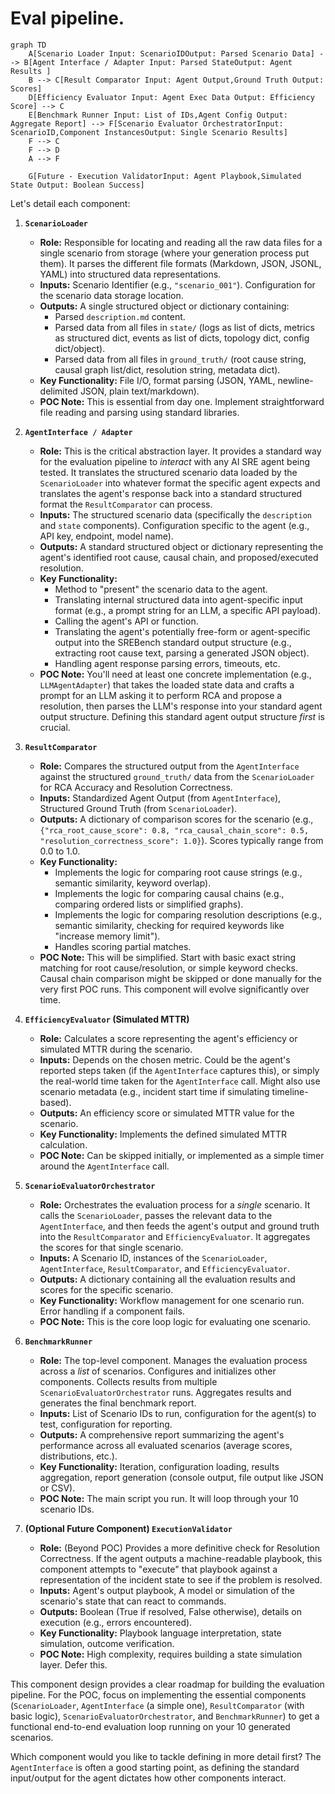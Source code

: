 # Eval pipeline.

```mermaid
graph TD
    A[Scenario Loader Input: ScenarioIDOutput: Parsed Scenario Data] --> B[Agent Interface / Adapter Input: Parsed StateOutput: Agent Results ]
    B --> C[Result Comparator Input: Agent Output,Ground Truth Output: Scores]
    D[Efficiency Evaluator Input: Agent Exec Data Output: Efficiency Score] --> C
    E[Benchmark Runner Input: List of IDs,Agent Config Output: Aggregate Report] --> F[Scenario Evaluator OrchestratorInput: ScenarioID,Component InstancesOutput: Single Scenario Results]
    F --> C
    F --> D
    A --> F

    G[Future - Execution ValidatorInput: Agent Playbook,Simulated State Output: Boolean Success]
```

Let's detail each component:

1.  **`ScenarioLoader`**
    * **Role:** Responsible for locating and reading all the raw data files for a single scenario from storage (where your generation process put them). It parses the different file formats (Markdown, JSON, JSONL, YAML) into structured data representations.
    * **Inputs:** Scenario Identifier (e.g., `"scenario_001"`). Configuration for the scenario data storage location.
    * **Outputs:** A single structured object or dictionary containing:
        * Parsed `description.md` content.
        * Parsed data from all files in `state/` (logs as list of dicts, metrics as structured dict, events as list of dicts, topology dict, config dict/object).
        * Parsed data from all files in `ground_truth/` (root cause string, causal graph list/dict, resolution string, metadata dict).
    * **Key Functionality:** File I/O, format parsing (JSON, YAML, newline-delimited JSON, plain text/markdown).
    * **POC Note:** This is essential from day one. Implement straightforward file reading and parsing using standard libraries.

2.  **`AgentInterface / Adapter`**
    * **Role:** This is the critical abstraction layer. It provides a standard way for the evaluation pipeline to *interact* with any AI SRE agent being tested. It translates the structured scenario data loaded by the `ScenarioLoader` into whatever format the specific agent expects and translates the agent's response back into a standard structured format the `ResultComparator` can process.
    * **Inputs:** The structured scenario data (specifically the `description` and `state` components). Configuration specific to the agent (e.g., API key, endpoint, model name).
    * **Outputs:** A standard structured object or dictionary representing the agent's identified root cause, causal chain, and proposed/executed resolution.
    * **Key Functionality:**
        * Method to "present" the scenario data to the agent.
        * Translating internal structured data into agent-specific input format (e.g., a prompt string for an LLM, a specific API payload).
        * Calling the agent's API or function.
        * Translating the agent's potentially free-form or agent-specific output into the SREBench standard output structure (e.g., extracting root cause text, parsing a generated JSON object).
        * Handling agent response parsing errors, timeouts, etc.
    * **POC Note:** You'll need at least one concrete implementation (e.g., `LLMAgentAdapter`) that takes the loaded state data and crafts a prompt for an LLM asking it to perform RCA and propose a resolution, then parses the LLM's response into your standard agent output structure. Defining this standard agent output structure *first* is crucial.

3.  **`ResultComparator`**
    * **Role:** Compares the structured output from the `AgentInterface` against the structured `ground_truth/` data from the `ScenarioLoader` for RCA Accuracy and Resolution Correctness.
    * **Inputs:** Standardized Agent Output (from `AgentInterface`), Structured Ground Truth (from `ScenarioLoader`).
    * **Outputs:** A dictionary of comparison scores for the scenario (e.g., `{"rca_root_cause_score": 0.8, "rca_causal_chain_score": 0.5, "resolution_correctness_score": 1.0}`). Scores typically range from 0.0 to 1.0.
    * **Key Functionality:**
        * Implements the logic for comparing root cause strings (e.g., semantic similarity, keyword overlap).
        * Implements the logic for comparing causal chains (e.g., comparing ordered lists or simplified graphs).
        * Implements the logic for comparing resolution descriptions (e.g., semantic similarity, checking for required keywords like "increase memory limit").
        * Handles scoring partial matches.
    * **POC Note:** This will be simplified. Start with basic exact string matching for root cause/resolution, or simple keyword checks. Causal chain comparison might be skipped or done manually for the very first POC runs. This component will evolve significantly over time.

4.  **`EfficiencyEvaluator` (Simulated MTTR)**
    * **Role:** Calculates a score representing the agent's efficiency or simulated MTTR during the scenario.
    * **Inputs:** Depends on the chosen metric. Could be the agent's reported steps taken (if the `AgentInterface` captures this), or simply the real-world time taken for the `AgentInterface` call. Might also use scenario metadata (e.g., incident start time if simulating timeline-based).
    * **Outputs:** An efficiency score or simulated MTTR value for the scenario.
    * **Key Functionality:** Implements the defined simulated MTTR calculation.
    * **POC Note:** Can be skipped initially, or implemented as a simple timer around the `AgentInterface` call.

5.  **`ScenarioEvaluatorOrchestrator`**
    * **Role:** Orchestrates the evaluation process for a *single* scenario. It calls the `ScenarioLoader`, passes the relevant data to the `AgentInterface`, and then feeds the agent's output and ground truth into the `ResultComparator` and `EfficiencyEvaluator`. It aggregates the scores for that single scenario.
    * **Inputs:** A Scenario ID, instances of the `ScenarioLoader`, `AgentInterface`, `ResultComparator`, and `EfficiencyEvaluator`.
    * **Outputs:** A dictionary containing all the evaluation results and scores for the specific scenario.
    * **Key Functionality:** Workflow management for one scenario run. Error handling if a component fails.
    * **POC Note:** This is the core loop logic for evaluating one scenario.

6.  **`BenchmarkRunner`**
    * **Role:** The top-level component. Manages the evaluation process across a *list* of scenarios. Configures and initializes other components. Collects results from multiple `ScenarioEvaluatorOrchestrator` runs. Aggregates results and generates the final benchmark report.
    * **Inputs:** List of Scenario IDs to run, configuration for the agent(s) to test, configuration for reporting.
    * **Outputs:** A comprehensive report summarizing the agent's performance across all evaluated scenarios (average scores, distributions, etc.).
    * **Key Functionality:** Iteration, configuration loading, results aggregation, report generation (console output, file output like JSON or CSV).
    * **POC Note:** The main script you run. It will loop through your 10 scenario IDs.

7.  **(Optional Future Component) `ExecutionValidator`**
    * **Role:** (Beyond POC) Provides a more definitive check for Resolution Correctness. If the agent outputs a machine-readable playbook, this component attempts to "execute" that playbook against a representation of the incident state to see if the problem is resolved.
    * **Inputs:** Agent's output playbook, A model or simulation of the scenario's state that can react to commands.
    * **Outputs:** Boolean (True if resolved, False otherwise), details on execution (e.g., errors encountered).
    * **Key Functionality:** Playbook language interpretation, state simulation, outcome verification.
    * **POC Note:** High complexity, requires building a state simulation layer. Defer this.

This component design provides a clear roadmap for building the evaluation pipeline. For the POC, focus on implementing the essential components (`ScenarioLoader`, `AgentInterface` (a simple one), `ResultComparator` (with basic logic), `ScenarioEvaluatorOrchestrator`, and `BenchmarkRunner`) to get a functional end-to-end evaluation loop running on your 10 generated scenarios.

Which component would you like to tackle defining in more detail first? The `AgentInterface` is often a good starting point, as defining the standard input/output for the agent dictates how other components interact.
